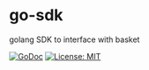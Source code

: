 # go-sdk
golang SDK to interface with basket 

[![GoDoc](https://godoc.org/github.com/fodmap-diet/go-sdk?status.svg)](https://godoc.org/github.com/fodmap-diet/go-sdk)
[![License: MIT](https://img.shields.io/badge/License-MIT-yellow.svg)](https://opensource.org/licenses/MIT)
